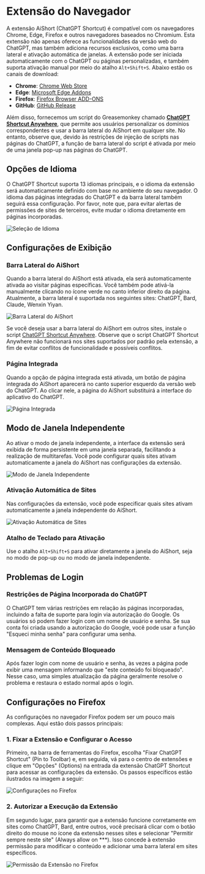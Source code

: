 # Extensão do Navegador

A extensão AiShort (ChatGPT Shortcut) é compatível com os navegadores Chrome, Edge, Firefox e outros navegadores baseados no Chromium. Esta extensão não apenas oferece as funcionalidades da versão web do ChatGPT, mas também adiciona recursos exclusivos, como uma barra lateral e ativação automática de janelas. A extensão pode ser iniciada automaticamente com o ChatGPT ou páginas personalizadas, e também suporta ativação manual por meio do atalho `Alt+Shift+S`. Abaixo estão os canais de download:

- **Chrome**: [Chrome Web Store](https://chrome.google.com/webstore/detail/chatgpt-shortcut/blcgeoojgdpodnmnhfpohphdhfncblnj)
- **Edge**: [Microsoft Edge Addons](https://microsoftedge.microsoft.com/addons/detail/chatgpt-shortcut/hnggpalhfjmdhhmgfjpmhlfilnbmjoin)
- **Firefox**: [Firefox Browser ADD-ONS](https://addons.mozilla.org/addon/chatgpt-shortcut/)
- **GitHub**: [GitHub Release](https://github.com/rockbenben/ChatGPT-Shortcut/releases/latest)

Além disso, fornecemos um script do Greasemonkey chamado [**ChatGPT Shortcut Anywhere**](https://greasyfork.org/scripts/482907-chatgpt-shortcut-anywhere), que permite aos usuários personalizar os domínios correspondentes e usar a barra lateral do AiShort em qualquer site. No entanto, observe que, devido às restrições de injeção de scripts nas páginas do ChatGPT, a função de barra lateral do script é ativada por meio de uma janela pop-up nas páginas do ChatGPT.

## Opções de Idioma

O ChatGPT Shortcut suporta 13 idiomas principais, e o idioma da extensão será automaticamente definido com base no ambiente do seu navegador. O idioma das páginas integradas do ChatGPT e da barra lateral também seguirá essa configuração. Por favor, note que, para evitar alertas de permissões de sites de terceiros, evite mudar o idioma diretamente em páginas incorporadas.

![Seleção de Idioma](https://img.newzone.top/2023-12-23-12-04-29.png?imageMogr2/format/webp)

## Configurações de Exibição

### Barra Lateral do AiShort

Quando a barra lateral do AiShort está ativada, ela será automaticamente ativada ao visitar páginas específicas. Você também pode ativá-la manualmente clicando no ícone verde no canto inferior direito da página. Atualmente, a barra lateral é suportada nos seguintes sites: ChatGPT, Bard, Claude, Wenxin Yiyan.

![Barra Lateral do AiShort](https://img.newzone.top/2023-12-23-04-16-15.gif?imageMogr2/format/webp)

Se você deseja usar a barra lateral do AiShort em outros sites, instale o script [ChatGPT Shortcut Anywhere](https://greasyfork.org/scripts/482907-chatgpt-shortcut-anywhere). Observe que o script ChatGPT Shortcut Anywhere não funcionará nos sites suportados por padrão pela extensão, a fim de evitar conflitos de funcionalidade e possíveis conflitos.

### Página Integrada

Quando a opção de página integrada está ativada, um botão de página integrada do AiShort aparecerá no canto superior esquerdo da versão web do ChatGPT. Ao clicar nele, a página do AiShort substituirá a interface do aplicativo do ChatGPT.

![Página Integrada](https://img.newzone.top/ai/2023-12-22-19-40-15.png?imageMogr2/format/webp)

## Modo de Janela Independente

Ao ativar o modo de janela independente, a interface da extensão será exibida de forma persistente em uma janela separada, facilitando a realização de multitarefas. Você pode configurar quais sites ativam automaticamente a janela do AiShort nas configurações da extensão.

![Modo de Janela Independente](https://img.newzone.top/2023-12-23-12-07-09.png?imageMogr2/format/webp)

### Ativação Automática de Sites

Nas configurações da extensão, você pode especificar quais sites ativam automaticamente a janela independente do AiShort.

![Ativação Automática de Sites](https://img.newzone.top/2023-12-23-12-09-51.png?imageMogr2/format/webp)

### Atalho de Teclado para Ativação

Use o atalho `Alt+Shift+S` para ativar diretamente a janela do AiShort, seja no modo de pop-up ou no modo de janela independente.

## Problemas de Login

### Restrições de Página Incorporada do ChatGPT

O ChatGPT tem várias restrições em relação às páginas incorporadas, incluindo a falta de suporte para login via autorização do Google. Os usuários só podem fazer login com um nome de usuário e senha. Se sua conta foi criada usando a autorização do Google, você pode usar a função "Esqueci minha senha" para configurar uma senha.

### Mensagem de Conteúdo Bloqueado

Após fazer login com nome de usuário e senha, às vezes a página pode exibir uma mensagem informando que "este conteúdo foi bloqueado". Nesse caso, uma simples atualização da página geralmente resolve o problema e restaura o estado normal após o login.

## Configurações no Firefox

As configurações no navegador Firefox podem ser um pouco mais complexas. Aqui estão dois passos principais:

### 1. Fixar a Extensão e Configurar o Acesso

Primeiro, na barra de ferramentas do Firefox, escolha "Fixar ChatGPT Shortcut" (Pin to Toolbar) e, em seguida, vá para o centro de extensões e clique em "Opções" (Options) na entrada da extensão ChatGPT Shortcut para acessar as configurações da extensão. Os passos específicos estão ilustrados na imagem a seguir:

![Configurações no Firefox](https://img.newzone.top/2023-12-25-05-51-47.png?imageMogr2/format/webp)

### 2. Autorizar a Execução da Extensão

Em segundo lugar, para garantir que a extensão funcione corretamente em sites como ChatGPT, Bard, entre outros, você precisará clicar com o botão direito do mouse no ícone da extensão nesses sites e selecionar "Permitir sempre neste site" (Always allow on ***). Isso concede à extensão permissão para modificar o conteúdo e adicionar uma barra lateral em sites específicos.

![Permissão da Extensão no Firefox](https://img.newzone.top/2023-12-25-05-59-48.png?imageMogr2/format/webp)